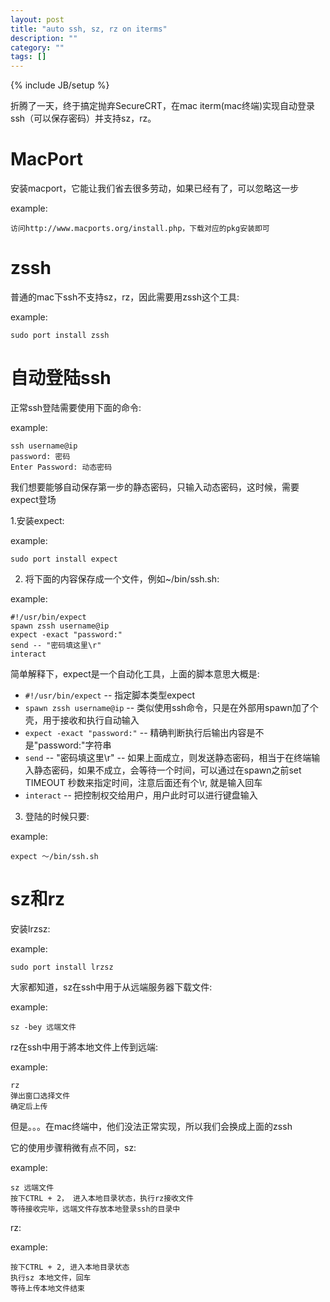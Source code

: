 ```yaml
---
layout: post
title: "auto ssh, sz, rz on iterms"
description: ""
category: ""
tags: []
---
```

{% include JB/setup %}

折腾了一天，终于搞定抛弃SecureCRT，在mac iterm(mac终端)实现自动登录ssh（可以保存密码）并支持sz，rz。

# MacPort
安装macport，它能让我们省去很多劳动，如果已经有了，可以忽略这一步

example:

    访问http://www.macports.org/install.php，下载对应的pkg安装即可

# zssh
普通的mac下ssh不支持sz，rz，因此需要用zssh这个工具:


example:

    sudo port install zssh

# 自动登陆ssh

正常ssh登陆需要使用下面的命令:

example:

    ssh username@ip
    password: 密码
    Enter Password: 动态密码


我们想要能够自动保存第一步的静态密码，只输入动态密码，这时候，需要expect登场

1.安装expect:

example:

    sudo port install expect


2. 将下面的内容保存成一个文件，例如~/bin/ssh.sh:

example:

    #!/usr/bin/expect
    spawn zssh username@ip
    expect -exact "password:"
    send -- "密码填这里\r"
    interact

简单解释下，expect是一个自动化工具，上面的脚本意思大概是:

* `#!/usr/bin/expect` -- 指定脚本类型expect
* `spawn zssh username@ip` -- 类似使用ssh命令，只是在外部用spawn加了个壳，用于接收和执行自动输入
* `expect -exact "password:"` -- 精确判断执行后输出内容是不是"password:"字符串
* `send` -- "密码填这里\r" -- 如果上面成立，则发送静态密码，相当于在终端输入静态密码，如果不成立，会等待一个时间，可以通过在spawn之前set TIMEOUT 秒数来指定时间，注意后面还有个\r, 就是输入回车
* `interact` -- 把控制权交给用户，用户此时可以进行键盘输入




3. 登陆的时候只要:

example:

    expect ～/bin/ssh.sh


# sz和rz

安装lrzsz:

example:

    sudo port install lrzsz


大家都知道，sz在ssh中用于从远端服务器下载文件:

example:

    sz -bey 远端文件

rz在ssh中用于將本地文件上传到远端:

example:

    rz
    弹出窗口选择文件
    确定后上传

但是。。。在mac终端中，他们没法正常实现，所以我们会换成上面的zssh


它的使用步骤稍微有点不同，sz:

example:

    sz 远端文件
    按下CTRL + 2， 进入本地目录状态，执行rz接收文件
    等待接收完毕，远端文件存放本地登录ssh的目录中


rz:

example:

    按下CTRL + 2, 进入本地目录状态
    执行sz 本地文件，回车
    等待上传本地文件结束




